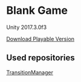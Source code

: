 # Blank Game
Unity 2017.3.0f3

[Download Playable Version](https://drive.google.com/uc?authuser=0&id=11DyBIZMj2kleEyn5gbBcqgYHlflsPsxK&export=download)

## Used repositories
[TransitionManager](https://github.com/LightGive/TransitionManager)
